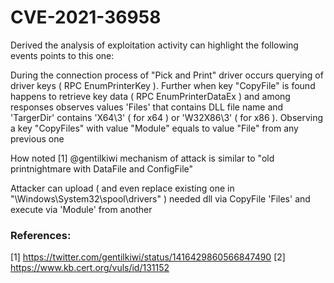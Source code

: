 # CVE-2021-36958

Derived the analysis of exploitation activity can highlight the following events points to this one:

During the connection process of "Pick and Print" driver occurs querying of driver keys ( RPC EnumPrinterKey ). Further when key "CopyFile" is found happens to retrieve key data ( RPC EnumPrinterDataEx ) and among responses observes values 'Files' that contains DLL file name and 'TargerDir' contains 'X64\3' ( for x64 ) or 'W32X86\3' ( for x86 ).
Observing a key "CopyFiles" with value "Module" equals to value "File" from any previous one

How noted [1] @gentilkiwi mechanism of attack is similar to "old printnightmare with DataFile and ConfigFile"

Attacker can upload ( and even replace existing one in "\Windows\System32\spool\drivers\" ) needed dll via CopyFile 'Files' and execute via 'Module' from another

### References:

[1] https://twitter.com/gentilkiwi/status/1416429860566847490
[2] https://www.kb.cert.org/vuls/id/131152